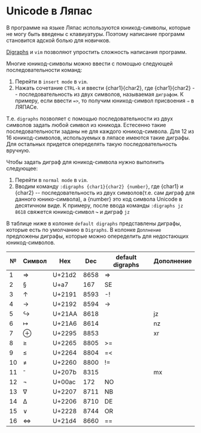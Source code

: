 # Unicode в Ляпас

В программе на языке Ляпас используются юникод-символы, которые не могу быть введены с клавиуатуры. Поэтому написание программ становится адской болью для новичков.


[Digraphs](http://vimdoc.sourceforge.net/htmldoc/digraph.html#Digraphs) и `vim` позволяют упростить сложность написания программ. 

Многие юникод-символы можно ввести с помощью следующей последовательности команд:
1. Перейти в `insert mode` в `vim`. 
2. Нажать сочетание  `CTRL-k`  и ввести {char1}{char2}, где {char1}{char2} -- последовательность из двух символов, называемая `диграфом`. К примеру, если ввести  `=>`, то получим юникод-символ присвоения `⇒` в ЛЯПАСе.

Т.е. `digraphs` позволяет с помощью последовательности из двух символов задать любой символ из юникода. Естесенно такие последовательности заданы не для каждого юникод-символа. Для 12 из 16 юникод-символов, используемых в ляпасе имеются такие диграфы. Для остальных придется опеределять такую последовательность вручную.

Чтобы задать диграф для юникод-символа нужно выполнить следующее:
1. Перейти в `normal mode` в `vim`.
2. Вводим команду `:digraphs {char1}{char2} {number}`, где  {char1} и {char2} -- последовательность из двух символов(т.е. сам диграф для данного юнико-символа), а {number} это код символа Unicode в десятичном виде. К примеру, после ввода команды  `:digraphs jz 8618` свяжется юникод-символ `↪` и диграф `jz`

В таблице ниже в колонке `default digraphs` представлены диграфы, которые есть по умолчанию в `Digraphs`. 
В колонке `Доплнение` предложены диграфы, которые можно опеределить для недостающих юникод-символов.

| №  | Символ  | Hex  | Dec  | default digraphs  | Дополнение |
|---|---|---|---|---|---|
| 1  | ⇒  | U+21d2  | 8658  | =>  |   |
| 2  | §  | U+a7  | 167  | SE  |  |
| 3  | ↑  | U+2191  | 8593  | -!  |   |
| 4  | →  | U+2192  | 8594  | ->  |   |
| 5  | ↪  | U+21AA  | 8618  |   | jz  |
| 6  | ↦  | U+21A6  | 8614  |   | nz  |
| 7  | ⊕  | U+2295  | 8853  |   | xr  |
| 8  | ≥  | U+2265  | 8805  | >=  |   |
| 9  | ≤  | U+2264  | 8804  | =<  |   |
| 10  | ≠  | U+2260  | 8800  | !=  |   |
| 11  | ⁻  | U+207b  | 8315  |   | mx  |
| 12  | ¬  | U+00ac  | 172  | NO  |   |
| 13  | ∇  | U+2207  | 8711  | NB  |   |
| 14  | ∆  | U+2206  | 8710  | DE  |   |
| 15  | ∨  | U+2228  | 8744  | OR |   |
| 16  | ⇔  | U+21d4  | 8660  | ==  |   |


